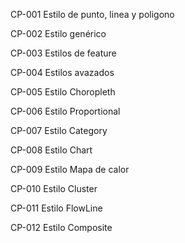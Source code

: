 CP-001
Estilo de punto, linea y poligono

CP-002
Estilo genérico

CP-003
Estilos de feature

CP-004
Estilos avazados

CP-005
Estilo Choropleth

CP-006
Estilo Proportional

CP-007
Estilo Category

CP-008
Estilo Chart

CP-009
Estilo Mapa de calor

CP-010
Estilo Cluster

CP-011
Estilo FlowLine

CP-012
Estilo Composite